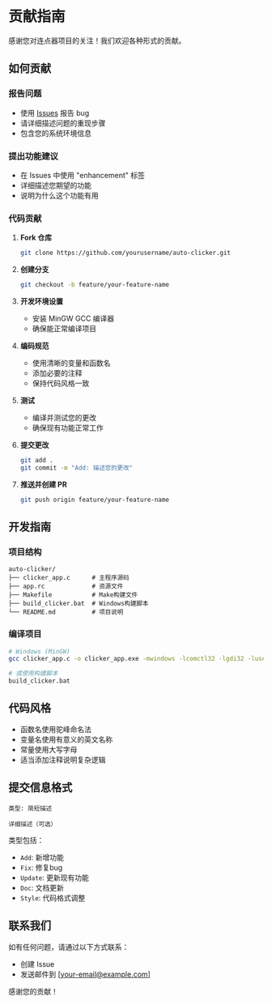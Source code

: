 # 贡献指南

感谢您对连点器项目的关注！我们欢迎各种形式的贡献。

## 如何贡献

### 报告问题
- 使用 [Issues](https://github.com/yourusername/auto-clicker/issues) 报告 bug
- 请详细描述问题的重现步骤
- 包含您的系统环境信息

### 提出功能建议
- 在 Issues 中使用 "enhancement" 标签
- 详细描述您期望的功能
- 说明为什么这个功能有用

### 代码贡献

1. **Fork 仓库**
   ```bash
   git clone https://github.com/yourusername/auto-clicker.git
   ```

2. **创建分支**
   ```bash
   git checkout -b feature/your-feature-name
   ```

3. **开发环境设置**
   - 安装 MinGW GCC 编译器
   - 确保能正常编译项目

4. **编码规范**
   - 使用清晰的变量和函数名
   - 添加必要的注释
   - 保持代码风格一致

5. **测试**
   - 编译并测试您的更改
   - 确保现有功能正常工作

6. **提交更改**
   ```bash
   git add .
   git commit -m "Add: 描述您的更改"
   ```

7. **推送并创建 PR**
   ```bash
   git push origin feature/your-feature-name
   ```

## 开发指南

### 项目结构
```
auto-clicker/
├── clicker_app.c      # 主程序源码
├── app.rc             # 资源文件
├── Makefile           # Make构建文件
├── build_clicker.bat  # Windows构建脚本
└── README.md          # 项目说明
```

### 编译项目
```bash
# Windows (MinGW)
gcc clicker_app.c -o clicker_app.exe -mwindows -lcomctl32 -lgdi32 -luser32

# 或使用构建脚本
build_clicker.bat
```

## 代码风格

- 函数名使用驼峰命名法
- 变量名使用有意义的英文名称
- 常量使用大写字母
- 适当添加注释说明复杂逻辑

## 提交信息格式

```
类型: 简短描述

详细描述（可选）
```

类型包括：
- `Add`: 新增功能
- `Fix`: 修复bug
- `Update`: 更新现有功能
- `Doc`: 文档更新
- `Style`: 代码格式调整

## 联系我们

如有任何问题，请通过以下方式联系：
- 创建 Issue
- 发送邮件到 [your-email@example.com]

感谢您的贡献！
